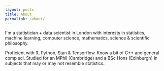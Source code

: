 ```yaml
---
layout: posts
title: About
permalink: /about/
---
```


I'm a statistician + data scientist in London with interests in statistics, machine learning, computer science, mathematics, science & scientific philosophy.

Proficient with R, Python, Stan & Tensorflow. Know a bit of C++ and general comp sci. Studied for an MPhil (Cambridge) and a BSc Hons (Edinburgh) in subjects that may or may not resemble statistics.